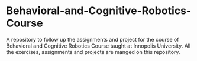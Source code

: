 # Behavioral-and-Cognitive-Robotics-Course
A repository to follow up the assignments and project for the course of Behavioral and Cognitive Robotics Course taught at Innopolis University. All the exercises, assignments and projects are manged on this repository.
